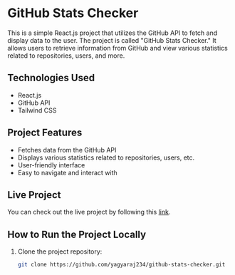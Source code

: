 # GitHub Stats Checker

This is a simple React.js project that utilizes the GitHub API to fetch and display data to the user. The project is called "GitHub Stats Checker." It allows users to retrieve information from GitHub and view various statistics related to repositories, users, and more.

## Technologies Used

- React.js
- GitHub API
- Tailwind CSS

## Project Features

- Fetches data from the GitHub API
- Displays various statistics related to repositories, users, etc.
- User-friendly interface
- Easy to navigate and interact with

## Live Project

You can check out the live project by following this [link](https://github-stats-checker.vercel.app/).

## How to Run the Project Locally

1. Clone the project repository:

   ```bash
   git clone https://github.com/yagyaraj234/github-stats-checker.git
